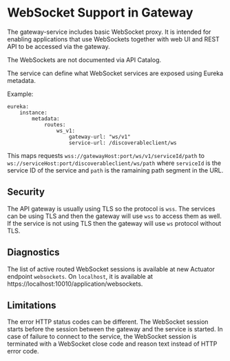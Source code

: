 # WebSocket Support in Gateway

The gateway-service includes basic WebSocket proxy. It is intended for enabling applications that use WebSockets together with web UI and REST API to be accessed via the gateway.

The WebSockets are not documented via API Catalog.

The service can define what WebSocket services are exposed using Eureka metadata.

Example:

    eureka:
        instance:
            metadata:
                routes:
                    ws_v1:
                        gateway-url: "ws/v1"
                        service-url: /discoverableclient/ws

This maps requests `wss://gatewayHost:port/ws/v1/serviceId/path` to `ws://serviceHost:port/discoverableclient/ws/path` where `serviceId` is the service ID of the service and `path` is the ramaining path segment in the URL.

## Security

The API gateway is usually using TLS so the protocol is `wss`. The services can be using TLS and then the gateway will use `wss` to access them as well. If the service is not using TLS then the gateway will use `ws` protocol without TLS.

## Diagnostics 

The list of active routed WebSocket sessions is available at new Actuator endpoint `websockets`. On `localhost`, it is available at https://localhost:10010/application/websockets.

## Limitations

The error HTTP status codes can be different. The WebSocket session starts before the session between the gateway and the service is started. In case of failure to connect to the service, the WebSocket session is terminated with a WebSocket close code and reason text instead of HTTP error code.
